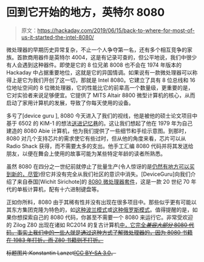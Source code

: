 # 回到它开始的地方，英特尔 8080

> 原文：<https://hackaday.com/2019/06/15/back-to-where-for-most-of-us-it-started-the-intel-8080/>

微处理器的早期历史异常复杂，不止一个人争夺第一名，还有多个相互竞争的家族。首款商用器件是英特尔 4004，这是有记录可查的，但公平地说，我们中很少有人会遇到这种器件。即使是它的 8 位兄弟 8008 也不会在 1974 年版本的 Hackaday 中占据重要地位，这就是它的异国情调。如果说有一款微处理器可以称得上是它为我们开创了这一切，那就是 Intel 8080。它建立了具有 8 位总线和 16 位地址空间的 8 位微处理器，它的性能比它的前辈高一个数量级，更重要的是，它对实验者来说足够便宜。它提供了 MITS Altair 8800 微型计算机的核心，从而启动了家用计算机的发展，导致了你每天使用的设备。

多亏了[device guru ], 8080 今天进入了我们的视线，他是被他的硕士论文项目中基于 6502 的 KIM-1 的想法[送进记忆巷](https://deviceguru.com/revisiting-intels-8-bit-8080-microprocessor/)的。这让我们想起了他在 1979 年为自己建造的 8080 Abie 计算机，他为我们提供了一些细节和手绘示意图。到那时，8080 对几个支持芯片的需求使它有些过时，但从他的角度来看，芯片可以从 Radio Shack 获得，而不需要太多的支出。他手工汇编 8080 代码并将其发送给朋友，以便在舞会上使用的故事可能为某些特定年龄的读者所熟悉。

虽然 8080 在四分之一世纪前就停止了批量生产(令人惊讶的是[仍然有地方可以买到新的，尽管](http://www.lansdale.com/parts_reference.php?manufacturer=Intel&series=Microprocessor+8080A+Family+%26+828X+Series))但它并没有完全从我们社区的意识中消失。[DeviceGuru]向我们介绍了来自泰国[Wichit Sirichote]的 [8080 微处理器套件](http://www.kswichit.com/8080kit/8080kit.htm)，这是一款 20 世纪 70 年代的单板计算机，配有十六进制键盘等。

正如你所料，8080 由于其稀有性并没有出现在很多项目中。那些似乎更有可能以其东方集团克隆为特色的，如[这种波兰模式](https://hackaday.com/2019/01/28/polish-retro-silicon-brings-this-computer-to-life/)或[这种俄罗斯模式](https://hackaday.com/2015/03/07/looking-inside-the-kr580vm80a-soviet-i8080-clone/)。值得提醒的是，如果你想探索自己的 8080 代码，你甚至不需要一个 8080 来运行它。非常受欢迎的 Zilog Z80 出现在诸如 RC2014 的复古计算机[中，它完全~~*兼容大部分* 8080 代码，事实上我们中的一些人就是通过这种方式了解微处理器的，因为 8080 书籍在 1983 年打折，而 Z80 书籍则不打折。~~](https://hackaday.com/2016/09/08/review-the-rc2014-z80-computer/)

 ~~标题图片:Konstantin Lanzet[[CC BY-SA 3.0](https://commons.wikimedia.org/wiki/File:KL_Intel_i8080_Black_Background.jpg)。~~